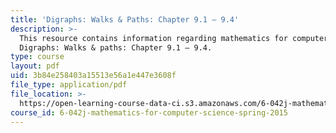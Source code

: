 ```yaml
---
title: 'Digraphs: Walks & Paths: Chapter 9.1 – 9.4'
description: >-
  This resource contains information regarding mathematics for computer science:
  Digraphs: Walks & paths: Chapter 9.1 – 9.4.
type: course
layout: pdf
uid: 3b84e258403a15513e56a1e447e3608f
file_type: application/pdf
file_location: >-
  https://open-learning-course-data-ci.s3.amazonaws.com/6-042j-mathematics-for-computer-science-spring-2015/3b84e258403a15513e56a1e447e3608f_MIT6_042JS15_Session16.pdf
course_id: 6-042j-mathematics-for-computer-science-spring-2015
---
```

